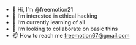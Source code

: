 - 👋 Hi, I’m @freemotion21
- 👀 I’m interested in ethical hacking
- 🌱 I’m currently learning of all
- 💞️ I’m looking to collaborate on basic thins
- 📫 How to reach me freemotion67@gmail.com

<!---
freemotion21/freemotion21 is a ✨ special ✨ repository because its `README.md` (this file) appears on your GitHub profile.
You can click the Preview link to take a look at your changes.
--->
